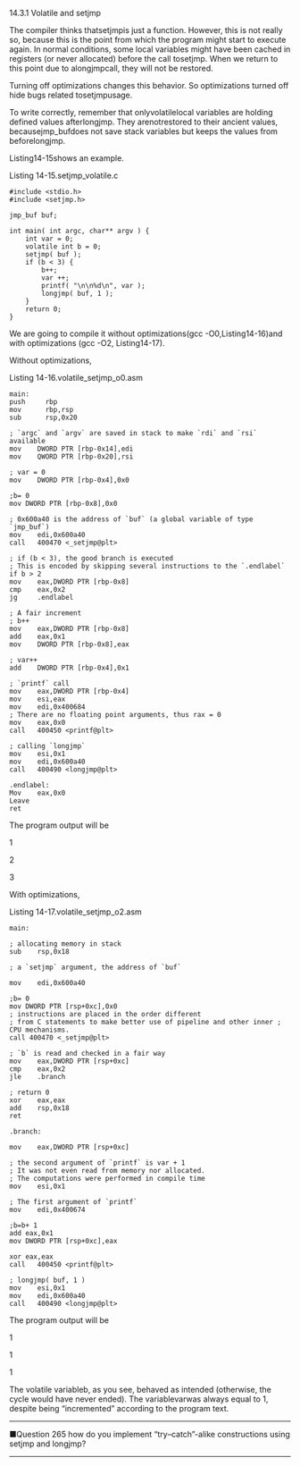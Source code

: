 14.3.1 Volatile and setjmp

The compiler thinks thatsetjmpis just a function. However, this is not really so, because this is the point from which the program might start to execute again. In normal conditions, some local variables might have been cached in registers \(or never allocated\) before the call tosetjmp. When we return to this point due to alongjmpcall, they will not be restored.

Turning off optimizations changes this behavior. So optimizations turned off hide bugs related tosetjmpusage.

To write correctly, remember that onlyvolatilelocal variables are holding defined values afterlongjmp. They arenotrestored to their ancient values, becausejmp\_bufdoes not save stack variables but keeps the values from beforelongjmp.

Listing14-15shows an example.

Listing 14-15.setjmp\_volatile.c

```
#include <stdio.h>
#include <setjmp.h>

jmp_buf buf;

int main( int argc, char** argv ) {
    int var = 0;
    volatile int b = 0;
    setjmp( buf );
    if (b < 3) {
        b++;
        var ++;
        printf( "\n\n%d\n", var );
        longjmp( buf, 1 );
    }
    return 0; 
}
```

We are going to compile it without optimizations\(gcc -O0,Listing14-16\)and with optimizations \(gcc -O2, Listing14-17\).

Without optimizations,

Listing 14-16.volatile\_setjmp\_o0.asm

    main:
    push     rbp
    mov      rbp,rsp
    sub      rsp,0x20

    ; `argc` and `argv` are saved in stack to make `rdi` and `rsi` available
    mov    DWORD PTR [rbp-0x14],edi
    mov    QWORD PTR [rbp-0x20],rsi

    ; var = 0
    mov    DWORD PTR [rbp-0x4],0x0

    ;b= 0
    mov DWORD PTR [rbp-0x8],0x0

    ; 0x600a40 is the address of `buf` (a global variable of type `jmp_buf`)
    mov    edi,0x600a40
    call   400470 <_setjmp@plt>

    ; if (b < 3), the good branch is executed
    ; This is encoded by skipping several instructions to the `.endlabel` if b > 2
    mov    eax,DWORD PTR [rbp-0x8]
    cmp    eax,0x2
    jg     .endlabel

    ; A fair increment
    ; b++
    mov    eax,DWORD PTR [rbp-0x8]
    add    eax,0x1
    mov    DWORD PTR [rbp-0x8],eax

    ; var++
    add    DWORD PTR [rbp-0x4],0x1

    ; `printf` call
    mov    eax,DWORD PTR [rbp-0x4]
    mov    esi,eax
    mov    edi,0x400684
    ; There are no floating point arguments, thus rax = 0
    mov    eax,0x0
    call   400450 <printf@plt>

    ; calling `longjmp`
    mov    esi,0x1
    mov    edi,0x600a40
    call   400490 <longjmp@plt>

    .endlabel:
    Mov    eax,0x0
    Leave
    ret

The program output will be

1

2

3

With optimizations,

Listing 14-17.volatile\_setjmp\_o2.asm

    main:

    ; allocating memory in stack
    sub    rsp,0x18

    ; a `setjmp` argument, the address of `buf`

    mov    edi,0x600a40

    ;b= 0
    mov DWORD PTR [rsp+0xc],0x0
    ; instructions are placed in the order different
    ; from C statements to make better use of pipeline and other inner ; CPU mechanisms.
    call 400470 <_setjmp@plt>

    ; `b` is read and checked in a fair way
    mov    eax,DWORD PTR [rsp+0xc]
    cmp    eax,0x2
    jle    .branch

    ; return 0
    xor    eax,eax
    add    rsp,0x18
    ret

    .branch:

    mov    eax,DWORD PTR [rsp+0xc]

    ; the second argument of `printf` is var + 1
    ; It was not even read from memory nor allocated.
    ; The computations were performed in compile time
    mov    esi,0x1

    ; The first argument of `printf`
    mov    edi,0x400674

    ;b=b+ 1
    add eax,0x1
    mov DWORD PTR [rsp+0xc],eax

    xor eax,eax
    call   400450 <printf@plt>

    ; longjmp( buf, 1 )
    mov    esi,0x1
    mov    edi,0x600a40
    call   400490 <longjmp@plt>

The program output will be

1

1

1

The volatile variableb, as you see, behaved as intended \(otherwise, the cycle would have never ended\). The variablevarwas always equal to 1, despite being “incremented” according to the program text.

---

■Question 265 how do you implement “try–catch”-alike constructions using setjmp and longjmp?

---



